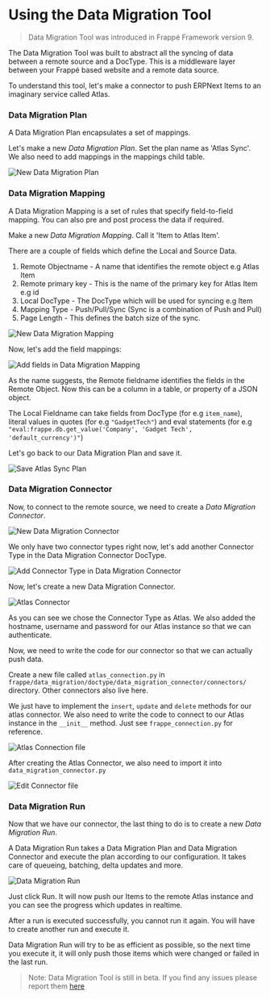 # Using the Data Migration Tool

> Data Migration Tool was introduced in Frappé Framework version 9.

The Data Migration Tool was built to abstract all the syncing of data between a remote source and a DocType. This is a middleware layer between your Frappé based website and a remote data source.

To understand this tool, let's make a connector to push ERPNext Items to an imaginary service called Atlas.

### Data Migration Plan
A Data Migration Plan encapsulates a set of mappings.

Let's make a new *Data Migration Plan*. Set the plan name as 'Atlas Sync'. We also need to add mappings in the mappings child table.

<img class="screenshot" alt="New Data Migration Plan" src="/docs/assets/img/data-migration/new-data-migration-plan.png">


### Data Migration Mapping
A Data Migration Mapping is a set of rules that specify field-to-field mapping. You can also pre and post process the data if required.

Make a new *Data Migration Mapping*. Call it 'Item to Atlas Item'.

There are a couple of fields which define the Local and Source Data.

1. Remote Objectname - A name that identifies the remote object e.g Atlas Item
1. Remote primary key - This is the name of the primary key for Atlas Item e.g id
1. Local DocType - The DocType which will be used for syncing e.g Item
1. Mapping Type - Push/Pull/Sync (Sync is a combination of Push and Pull)
1. Page Length - This defines the batch size of the sync.

<img class="screenshot" alt="New Data Migration Mapping" src="/docs/assets/img/data-migration/new-data-migration-mapping.png">

Now, let's add the field mappings:

<img class="screenshot" alt="Add fields in Data Migration Mapping" src="/docs/assets/img/data-migration/new-data-migration-mapping-fields.png">

As the name suggests, the Remote fieldname identifies the fields in the Remote Object. Now this can be a column in a table, or property of a JSON object.

The Local Fieldname can take fields from DocType (for e.g `item_name`), literal values in quotes (for e.g `"GadgetTech"`) and eval statements (for e.g `"eval:frappe.db.get_value('Company', 'Gadget Tech', 'default_currency')"`)

Let's go back to our Data Migration Plan and save it.

<img class="screenshot" alt="Save Atlas Sync Plan" src="/docs/assets/img/data-migration/atlas-sync-plan.png">

### Data Migration Connector
Now, to connect to the remote source, we need to create a *Data Migration Connector*.

<img class="screenshot" alt="New Data Migration Connector" src="/docs/assets/img/data-migration/new-connector.png">

We only have two connector types right now, let's add another Connector Type in the Data Migration Connector DocType.

<img class="screenshot" alt="Add Connector Type in Data Migration Connector" src="/docs/assets/img/data-migration/add-connector-type.png">

Now, let's create a new Data Migration Connector.

<img class="screenshot" alt="Atlas Connector" src="/docs/assets/img/data-migration/atlas-connector.png">

As you can see we chose the Connector Type as Atlas. We also added the hostname, username and password for our Atlas instance so that we can authenticate.

Now, we need to write the code for our connector so that we can actually push data.

Create a new file called `atlas_connection.py` in `frappe/data_migration/doctype/data_migration_connector/connectors/` directory. Other connectors also live here.

We just have to implement the `insert`, `update` and `delete` methods for our atlas connector. We also need to write the code to connect to our Atlas instance in the `__init__` method. Just see `frappe_connection.py` for reference.

<img class="screenshot" alt="Atlas Connection file" src="/docs/assets/img/data-migration/atlas-connection-py.png">

After creating the Atlas Connector, we also need to import it into `data_migration_connector.py`

<img class="screenshot" alt="Edit Connector file" src="/docs/assets/img/data-migration/edit-connector-py.png">

### Data Migration Run
Now that we have our connector, the last thing to do is to create a new *Data Migration Run*.

A Data Migration Run takes a Data Migration Plan and Data Migration Connector and execute the plan according to our configuration. It takes care of queueing, batching, delta updates and more.

<img class="screenshot" alt="Data Migration Run" src="/docs/assets/img/data-migration/data-migration-run.png">

Just click Run. It will now push our Items to the remote Atlas instance and you can see the progress which updates in realtime.

After a run is executed successfully, you cannot run it again. You will have to create another run and execute it.

Data Migration Run will try to be as efficient as possible, so the next time you execute it, it will only push those items which were changed or failed in the last run.


> Note: Data Migration Tool is still in beta. If you find any issues please report them [here](https://github.com/frappe/erpnext/issues)

<!-- markdown -->